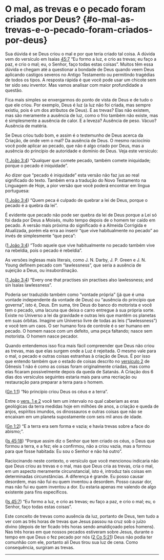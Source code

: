 # O mal, as trevas e o pecado foram criados por Deus? {#o-mal-as-trevas-e-o-pecado-foram-criados-por-deus}

Sua dúvida é se Deus criou o mal e por que teria criado tal coisa. A dúvida vem do versículo em Isaías [45:7](http://bibliaonline.com.br/acf/is/45/7) “Eu formo a luz, e crio as trevas; eu faço a paz, e crio o mal; eu, o Senhor, faço todas estas coisas”. Muitos têm essa dúvida e chegam até a questionar a bondade de Deus quando veem Deus aplicando castigos severos no Antigo Testamento ou permitindo tragédias de todos os tipos. A resposta rápida é que você pode usar um chicote sem ter sido seu inventor. Mas vamos analisar com maior profundidade a questão.

Fica mais simples se enxergarmos do ponto de vista de Deus e de tudo o que ele criou. Por exemplo, Deus é luz (a luz não foi criada, mas sempre existiu, pois é um dos atributos de Deus). E as trevas? Elas não existem, mas são meramente a ausência de luz, como o frio também não existe, mas é simplesmente a ausência de calor. E a leveza? Ausência de peso. Vácuo? Ausência de matéria.

Se Deus criou tudo bom, e assim é o testemunho de Deus acerca da Criação, de onde vem o mal? Da ausência de Deus. O mesmo raciocínio você pode aplicar ao pecado, que não é algo criado por Deus, mas a ausência do princípio de autoridade e domínio de Deus. Veja este versículo:

([1 João 3:4](http://bibliaonline.com.br/acf/1jo/3/4)) “Qualquer que comete pecado, também comete iniquidade; porque o pecado é iniquidade”.

Ao dizer que “pecado é iniquidade” esta versão não faz jus ao real significado do texto. Também erra a tradução do Novo Testamento na Linguagem de Hoje, a pior versão que você poderá encontrar em língua portuguesa:

([1 João 3:4](http://bibliaonline.com.br/acf/1jo/3/4)) “Quem peca é culpado de quebrar a lei de Deus, porque o pecado é a quebra da lei”.

É evidente que pecado não pode ser quebra da lei de Deus porque a Lei só foi dada por Deus a Moisés, muito tempo depois de o homem ter caído em pecado. A versão mais próxima do significado é a Almeida Corrigida e Atualizada, porém ela erra ao inserir “que vive habitualmente no pecado” ao invés de simplesmente “que peca”:

([1 João 3:4](http://bibliaonline.com.br/acf/1jo/3/4)) “Todo aquele que vive habitualmente no pecado também vive na rebeldia, pois o pecado é rebeldia”.

As versões inglesas mais literais, como J. N. Darby, J. P. Green e J. N. Young definem pecado com “lawlessness”, que seria a ausência de sujeição a Deus, ou insubordinação.

([1 João 3:4](http://bibliaonline.com.br/acf/1jo/3/4)) “Every one that practises sin practises also lawlessness; and sin Isaías lawlessness”.

Poderia ser traduzido também como “vontade própria” (já que é uma vontade independente da vontade de Deus) ou “ausência do princípio que governa”, isto é, Deus. Em suma, tire Deus do banco do motorista e você tem o pecado, uma lacuna que deixa o carro entregue à sua própria sorte. Existe no Universo a lei da gravidade e outras leis que mantêm os planetas em suas órbitas. Imagine um Universo livre de todas as leis (“lawlessness”) e você tem um caos. O ser humano fora de controle é o ser humano em pecado. O homem nasce com um defeito, uma peça faltando; nasce sem motorista. O homem nasce pecador.

Quando entendemos isso fica mais fácil compreender que Deus não criou as trevas, mas que elas surgem onde a Luz é rejeitada. O mesmo vale para o mal, o pecado e outras coisas estranhas à criação de Deus. É por isso que entendo também que o estado de coisas descrito no [versículo 2](http://bibliaonline.com.br/acf/gn/1/2) de Gênesis 1 não é como as coisas foram originalmente criadas, mas como elas ficaram possivelmente depois da queda de Satanás. A Criação dos 6 dias dos versículos seguintes estaria mais para uma recriação ou restauração para preparar a terra para o homem.

([Gn 1:1](http://bibliaonline.com.br/acf/gn/1/1)) “No princípio criou Deus os céus e a terra”.

Entre o [vers. 1 e 2](http://bibliaonline.com.br/acf/gn/1/1,2) você tem um intervalo no qual caberiam as eras geológicas da terra medidas hoje em milhões de anos, a criação e queda de anjos, espíritos imundos, os dinossauros e outras coisas que não se encaixam em um planeta supostamente com seis mil anos de idade.

([Gn 1:2](http://bibliaonline.com.br/acf/gn/1/2)) “E a terra era sem forma e vazia; e havia trevas sobre a face do abismo;”.

([Is 45:18](http://bibliaonline.com.br/acf/is/45/18)) “Porque assim diz o Senhor que tem criado os céus, o Deus que formou a terra, e a fez; ele a confirmou, não a criou vazia, mas a formou para que fosse habitada: Eu sou o Senhor e não há outro”.

Raciocinando neste contexto, o versículo que você mencionou indicaria não que Deus criou as trevas e o mal, mas que Deus cria as trevas, cria o mal, em um aspecto meramente circunstancial, isto é, introduz tais coisas em determinadas circunstâncias. A diferença é grande. Eu posso causar desordem, mas não fui eu quem inventou a desordem. Posso causar dor, mas não fui eu quem inventou a dor. Eu estaria apenas me valendo de algo existente para fins específicos.

([Is 45:7](http://bibliaonline.com.br/acf/is/45/7)) “Eu formo a luz, e crio as trevas; eu faço a paz, e crio o mal; eu, o Senhor, faço todas estas coisas”.

Este conceito de trevas como ausência da luz, portanto de Deus, tem tudo a ver com as três horas de trevas que Jesus passou na cruz sob o juízo divino (depois de ter ficado três horas sendo amaldiçoado pelos homens). Nas três horas em que nossos pecados estiveram sobre Jesus, durante o tempo em que Deus o fez pecado por nós ([2 Co 5:21](http://bibliaonline.com.br/acf/2co/5/21)) Deus não podia ter comunhão com ele, portanto ali Deus tirou sua luz de cena. Como consequência, surgiram as trevas.

*****